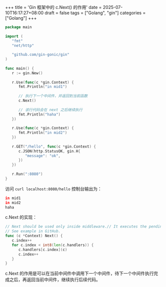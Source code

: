+++
title = 'Gin 框架中的 c.Next() 的作用'
date = 2025-07-10T16:17:27+08:00
draft = false
tags = ["Golang", "gin"]
categories = ["Golang"]
+++

```go
package main  
  
import (  
   "fmt"  
   "net/http"
   
   "github.com/gin-gonic/gin"
)  
  
func main() {  
   r := gin.New()  
  
   r.Use(func(c *gin.Context) {  
      fmt.Println("in mid1")  
      
      // 执行下一个中间件，并返回到当前函数
      c.Next() 
      
      // 该行代码会在 next 之后继续执行
      fmt.Println("haha") 
   })  
  
   r.Use(func(c *gin.Context) {  
      fmt.Println("in mid2")  
   })  
  
   r.GET("/hello", func(c *gin.Context) {  
      c.JSON(http.StatusOK, gin.H{  
         "message": "ok",  
      })  
   })  
  
   r.Run(":8080")  
}
```

访问 `curl localhost:8080/hello` 控制台输出为：

```bash
in mid1
in mid2
haha
```

c.Next 的实现：

```go
// Next should be used only inside middleware.// It executes the pending handlers in the chain inside the calling handler.  
// See example in GitHub.  
func (c *Context) Next() {  
   c.index++  
   for c.index < int8(len(c.handlers)) {  
      c.handlers[c.index](c)  
      c.index++  
   }  
}
```

c.Next 的作用是可以在当前中间件中调用下一个中间件，待下一个中间件执行完成之后，再返回当前中间件，继续执行后续代码。
